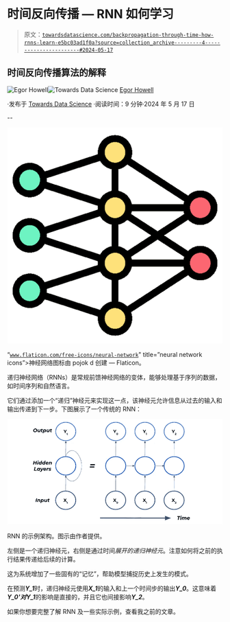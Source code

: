 # 时间反向传播 — RNN 如何学习

> 原文：[`towardsdatascience.com/backpropagation-through-time-how-rnns-learn-e5bc03ad1f0a?source=collection_archive---------4-----------------------#2024-05-17`](https://towardsdatascience.com/backpropagation-through-time-how-rnns-learn-e5bc03ad1f0a?source=collection_archive---------4-----------------------#2024-05-17)

## 时间反向传播算法的解释

[](https://medium.com/@egorhowell?source=post_page---byline--e5bc03ad1f0a--------------------------------)![Egor Howell](https://medium.com/@egorhowell?source=post_page---byline--e5bc03ad1f0a--------------------------------)[](https://towardsdatascience.com/?source=post_page---byline--e5bc03ad1f0a--------------------------------)![Towards Data Science](https://towardsdatascience.com/?source=post_page---byline--e5bc03ad1f0a--------------------------------) [Egor Howell](https://medium.com/@egorhowell?source=post_page---byline--e5bc03ad1f0a--------------------------------)

·发布于 [Towards Data Science](https://towardsdatascience.com/?source=post_page---byline--e5bc03ad1f0a--------------------------------) ·阅读时间：9 分钟·2024 年 5 月 17 日

--

![](img/ee340856a1b151a2630e3e799c8e9f7e.png)

“[`www.flaticon.com/free-icons/neural-network`](https://www.flaticon.com/free-icons/neural-network)" title=”neural network icons”>神经网络图标由 pojok d 创建 — Flaticon。

递归神经网络（RNNs）是常规前馈神经网络的变体，能够处理基于序列的数据，如时间序列和自然语言。

它们通过添加一个“递归”神经元来实现这一点，该神经元允许信息从过去的输入和输出传递到下一步。下图展示了一个传统的 RNN：

![](img/91392ef12cfd2972ccec9a5d9c622d1f.png)

RNN 的示例架构。图示由作者提供。

左侧是一个递归神经元，右侧是通过时间*展开的递归神经元*。注意如何将之前的执行结果传递给后续的计算。

这为系统增加了一些固有的“记忆”，帮助模型捕捉历史上发生的模式。

在预测***Y_1***时，递归神经元使用***X_1***的输入和上一个时间步的输出***Y_0***。这意味着***Y_0'***对***Y_1***的影响是直接的，并且它也间接影响***Y_2***。

如果你想要完整了解 RNN 及一些实际示例，查看我之前的文章。
